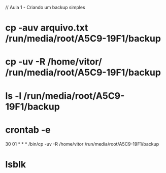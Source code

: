 // Aula 1 - Criando um backup simples

# cp -auv arquivo.txt /run/media/root/A5C9-19F1/backup

# cp -uv -R /home/vitor/ /run/media/root/A5C9-19F1/backup 

# ls -l /run/media/root/A5C9-19F1/backup

# crontab -e

30 01 * * * /bin/cp -uv -R /home/vitor /run/media/root/A5C9-19F1/backup

# lsblk

